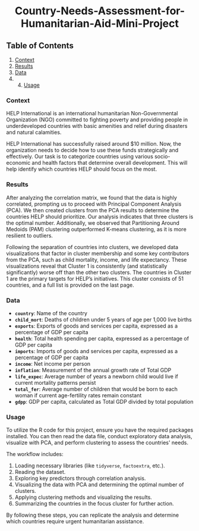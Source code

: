 <h1 align="center">Country-Needs-Assessment-for-Humanitarian-Aid-Mini-Project</h1>

## Table of Contents
1. [Context](#context)
2. [Results](#results)
3. [Data](#data)
4. 4. [Usage](#usage)

### Context
HELP International is an international humanitarian Non-Governmental Organization (NGO) committed to fighting poverty and providing people in underdeveloped countries with basic amenities and relief during disasters and natural calamities.

HELP International has successfully raised around $10 million. Now, the organization needs to decide how to use these funds strategically and effectively. Our task is to categorize countries using various socio-economic and health factors that determine overall development. This will help identify which countries HELP should focus on the most.

### Results
After analyzing the correlation matrix, we found that the data is highly correlated, prompting us to proceed with Principal Component Analysis (PCA). We then created clusters from the PCA results to determine the countries HELP should prioritize. Our analysis indicates that three clusters is the optimal number. Additionally, we observed that Partitioning Around Medoids (PAM) clustering outperformed K-means clustering, as it is more resilient to outliers.

Following the separation of countries into clusters, we developed data visualizations that factor in cluster membership and some key contributors from the PCA, such as child mortality, income, and life expectancy. These visualizations reveal that Cluster 1 is consistently (and statistically significantly) worse off than the other two clusters. The countries in Cluster 1 are the primary targets for HELP’s initiatives. This cluster consists of 51 countries, and a full list is provided on the last page.

### Data
- **`country`**: Name of the country
- **`child_mort`**: Deaths of children under 5 years of age per 1,000 live births
- **`exports`**: Exports of goods and services per capita, expressed as a percentage of GDP per capita
- **`health`**: Total health spending per capita, expressed as a percentage of GDP per capita
- **`imports`**: Imports of goods and services per capita, expressed as a percentage of GDP per capita
- **`income`**: Net income per person
- **`inflation`**: Measurement of the annual growth rate of Total GDP
- **`life_expec`**: Average number of years a newborn child would live if current mortality patterns persist
- **`total_fer`**: Average number of children that would be born to each woman if current age-fertility rates remain constant
- **`gdpp`**: GDP per capita, calculated as Total GDP divided by total population

### Usage
To utilize the R code for this project, ensure you have the required packages installed. You can then read the data file, conduct exploratory data analysis, visualize with PCA, and perform clustering to assess the countries' needs. 

The workflow includes:
1. Loading necessary libraries (like `tidyverse`, `factoextra`, etc.).
2. Reading the dataset.
3. Exploring key predictors through correlation analysis.
4. Visualizing the data with PCA and determining the optimal number of clusters.
5. Applying clustering methods and visualizing the results.
6. Summarizing the countries in the focus cluster for further action.

By following these steps, you can replicate the analysis and determine which countries require urgent humanitarian assistance.

